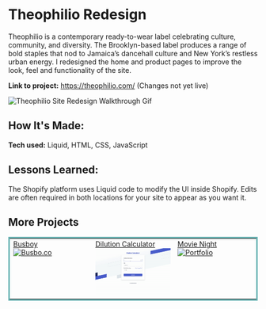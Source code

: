 # Theophilio Redesign
Theophilio is a contemporary ready-to-wear label celebrating culture, community, and diversity. The Brooklyn-based label produces a range of bold staples that nod to Jamaica’s dancehall culture and New York’s restless urban energy. I redesigned the home and product pages to improve the look, feel and functionality of the site. 

**Link to project:**  https://theophilio.com/ (Changes not yet live)

![Theophilio Site Redesign Walkthrough Gif]()


## How It's Made:

**Tech used:** Liquid, HTML, CSS, JavaScript

## Lessons Learned:
The Shopify platform uses Liquid code to modify the UI inside Shopify. Edits are often required in both locations for your site to appear as you want it.

## More Projects
<table bordercolor="#66b2b2">
  <tr>
    <td width="33.3%"  style="align:center;" valign="top">
<a target="_blank" href="https://github.com/WilliamPasternak/busboy">Busboy</a>
        <br />
      <a target="_blank" href="https://github.com/WilliamPasternak/busboy">
            <img src="https://github.com/WilliamPasternak/busboy/blob/main/busyboy.gif" width="100%"  alt="Busbo.co"/>
        </a>
    </td>
    <td width="33.3%" valign="top">
<a target="_blank" href="https://github.com/WilliamPasternak/Dilution-Calculator">Dilution Calculator</a> 
      <br />
        <a target="_blank" href="https://github.com/WilliamPasternak/Dilution-Calculator">
          <img src="https://github.com/WilliamPasternak/Dilution-Calculator/raw/main/Dilution.gif" width="100%" alt="Matching Card Game"/>
        </a>
    </td>
    <td width="33.3%" valign="top">
<a target="_blank" href="https://github.com/WilliamPasternak/MovieNight">Movie Night</a>
        <br />
        <a target="_blank" href="https://github.com/WilliamPasternak/MovieNight">
          <img src="https://github.com/WilliamPasternak/MovieNight/blob/main/MovieNight%20Walkthrough.gif" width="100%" alt="Portfolio"/>
        </a>
    </td>
  </tr>
</table>
